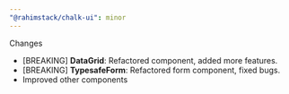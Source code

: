```yaml
---
"@rahimstack/chalk-ui": minor
---
```


Changes

- [BREAKING] **DataGrid**: Refactored component, added more features.
- [BREAKING] **TypesafeForm**: Refactored form component, fixed bugs.
- Improved other components
